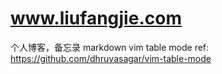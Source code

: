 # www.liufangjie.com
个人博客，备忘录
markdown vim table mode ref: https://github.com/dhruvasagar/vim-table-mode

